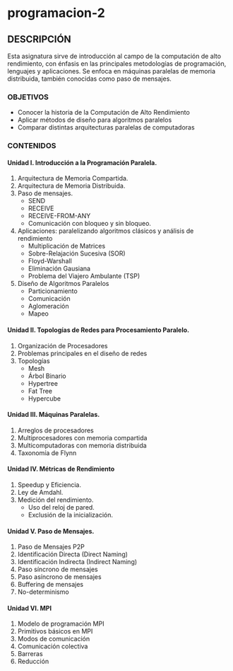 # programacion-2

## DESCRIPCIÓN
Esta asignatura sirve de introducción al campo de la computación de alto
rendimiento, con énfasis en las principales metodologías de programación, lenguajes
y aplicaciones. Se enfoca en máquinas paralelas de memoria distribuida, también
conocidas como paso de mensajes.

### OBJETIVOS
* Conocer la historia de la Computación de Alto Rendimiento
* Aplicar métodos de diseño para algoritmos paralelos
* Comparar distintas arquitecturas paralelas de computadoras

### CONTENIDOS

#### Unidad I. Introducción a la Programación Paralela.
1. Arquitectura de Memoria Compartida.
2. Arquitectura de Memoria Distribuida.
3. Paso de mensajes.
   - SEND
   - RECEIVE
   - RECEIVE-FROM-ANY
   - Comunicación con bloqueo y sin bloqueo.
4. Aplicaciones: paralelizando algoritmos clásicos y análisis de rendimiento
   - Multiplicación de Matrices
   - Sobre-Relajación Sucesiva (SOR)
   - Floyd-Warshall
   - Eliminación Gausiana
   - Problema del Viajero Ambulante (TSP)
5. Diseño de Algoritmos Paralelos
   - Particionamiento
   - Comunicación
   - Aglomeración
   - Mapeo

#### Unidad II. Topologías de Redes para Procesamiento Paralelo.
1. Organización de Procesadores
2. Problemas principales en el diseño de redes
3. Topologías
   - Mesh
   - Árbol Binario
   - Hypertree
   - Fat Tree
   - Hypercube

#### Unidad III. Máquinas Paralelas.
1. Arreglos de procesadores
2. Multiprocesadores con memoria compartida
3. Multicomputadoras con memoria distribuida
4. Taxonomía de Flynn

#### Unidad IV. Métricas de Rendimiento
1. Speedup y Eficiencia.
2. Ley de Amdahl.
3. Medición del rendimiento.
   - Uso del reloj de pared.
   - Exclusión de la inicialización.

#### Unidad V. Paso de Mensajes.
1. Paso de Mensajes P2P
2. Identificación Directa (Direct Naming)
3. Identificación Indirecta (Indirect Naming)
4. Paso síncrono de mensajes
5. Paso asíncrono de mensajes
6. Buffering de mensajes
7. No-determinismo

#### Unidad VI. MPI
1. Modelo de programación MPI
2. Primitivos básicos en MPI
3. Modos de comunicación
4. Comunicación colectiva
5. Barreras
6. Reducción
